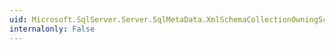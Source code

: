 ```yaml
---
uid: Microsoft.SqlServer.Server.SqlMetaData.XmlSchemaCollectionOwningSchema
internalonly: False
---
```

